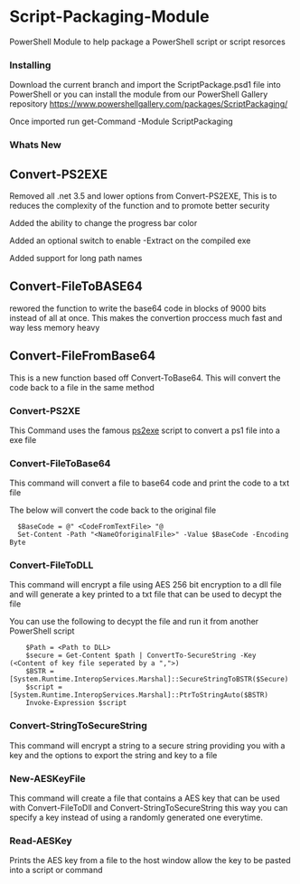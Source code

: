 # Script-Packaging-Module
PowerShell Module to help package a PowerShell script or script resorces 

### Installing
Download the current branch and import the ScriptPackage.psd1 file into PowerShell
or you can install the module from our PowerShell Gallery repository
https://www.powershellgallery.com/packages/ScriptPackaging/

Once imported run get-Command -Module ScriptPackaging

### Whats New

## Convert-PS2EXE
Removed all .net 3.5 and lower options from Convert-PS2EXE, This is to reduces the complexity of the function and to promote
better security

Added the ability to change the progress bar color 

Added an optional switch to enable -Extract on the compiled exe

Added support for long path names 

## Convert-FileToBASE64

rewored the function to write the base64 code in blocks of 9000 bits instead of all at once. This makes the convertion proccess much
fast and way less memory heavy

## Convert-FileFromBase64

This is a new function based off Convert-ToBase64. This will convert the code back to a file in the same method

### Convert-PS2XE

This Command uses the famous [ps2exe](https://gallery.technet.microsoft.com/scriptcenter/PS2EXE-GUI-Convert-e7cb69d5) script 
to convert a ps1 file into a exe file

### Convert-FileToBase64

This command will convert a file to base64 code and print the code to a txt file 

The below will convert the code back to the original file
```
  $BaseCode = @" <CodeFromTextFile> "@
  Set-Content -Path "<NameOforiginalFile>" -Value $BaseCode -Encoding Byte
```

### Convert-FileToDLL

This command will encrypt a file using AES 256 bit encryption to a dll file and will generate a key printed to a txt file that can be used to decypt the file

You can use the following to decypt the file and run it from another PowerShell script
```
    $Path = <Path to DLL>
    $secure = Get-Content $path | ConvertTo-SecureString -Key (<Content of key file seperated by a ",">)
    $BSTR = [System.Runtime.InteropServices.Marshal]::SecureStringToBSTR($Secure)
    $script = [System.Runtime.InteropServices.Marshal]::PtrToStringAuto($BSTR)
    Invoke-Expression $script
```
### Convert-StringToSecureString

This command will encrypt a string to a secure string providing you with a key and the options to export the string and key to a file

### New-AESKeyFile

This command will create a file that contains a AES key that can be used with Convert-FileToDll and Convert-StringToSecureString this way you can specify a key instead of using a randomly generated one everytime.

### Read-AESKey

Prints the AES key from a file to the host window allow the key to be pasted into a script or command
